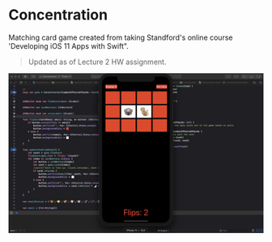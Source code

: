 # Concentration
Matching card game created from taking Standford's online course 'Developing iOS 11 Apps with Swift".

>Updated as of Lecture 2 HW assignment.


![](https://github.com/AusDev1/Concentration/blob/master/images/Concentration.jpg)
